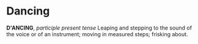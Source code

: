 # Dancing

**D'ANCING**, _participle present tense_ Leaping and stepping to the sound of the voice or of an instrument; moving in measured steps; frisking about.